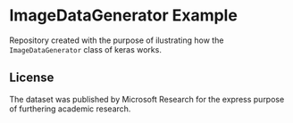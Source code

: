 # ImageDataGenerator Example
Repository created with the purpose of ilustrating how the `ImageDataGenerator` class of keras works. 


## License
The dataset was published by Microsoft Research for the express purpose of furthering academic research. 
